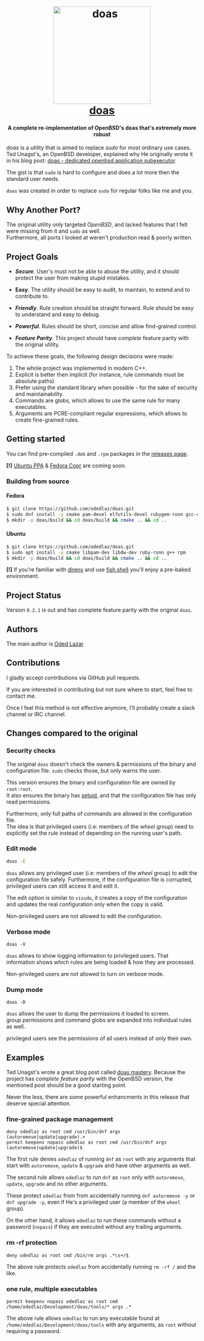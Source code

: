 <h1 align="center">
  <a href="https://github.com/odedlaz/doas"><img src="https://oded.blog/images/2017/10/doas_xkcd.png" alt="doas" width="256" height="256"/></a><br>
  <a href="https://github.com/odedlaz/doas">doas</a>
</h1>

<h4 align="center">A complete re-implementation of OpenBSD's doas that's extremely more robust</h4>

*doas* is a utility that is aimed to replace *sudo* for most ordinary use cases.
Ted Unagst's, an OpenBSD developer, explained why He originally wrote it in his blog post: [doas - dedicated openbsd application subexecutor](https://www.tedunangst.com/flak/post/doas).

The gist is that `sudo` is hard to configure and does a lot more then the standard user needs.  

`doas` was created in order to replace `sudo` for regular folks like me and you.

## Why Another Port?

The original utility only targeted *OpenBSD*, and lacked features that I felt were missing from it and `sudo` as well.  
Furthermore, all ports I looked at weren't production read & poorly written.

## Project Goals

* ***Secure***. User's must not be able to abuse the utility, and it should protect the user from making stupid mistakes.

* **Easy**. The utility should be easy to audit, to maintain, to extend and to contribute to.

* ***Friendly***. Rule creation should be straight forward. Rule should be easy to understand and easy to debug.

* ***Powerful***. Rules should be short, concise and allow find-grained control.

* ***Feature Parity***. This project should have *complete* feature parity with the original utility.

To achieve these goals, the following design decisions were made:

1. The whole project was implemented in modern C++.
2. Explicit is better then implicit (for instance, rule commands must be absolute paths)
3. Prefer using the standard library when possible - for the sake of security and maintainability.
5. Commands are globs, which allows to use the same rule for many executables.
1. Arguments are PCRE-compliant regular expressions, which allows to create fine-grained rules.

## Getting started

You can find pre-compiled `.deb` and `.rpm` packages in the [releases page](https://github.com/odedlaz/doas/releases).

**[!]** [Ubuntu PPA](https://help.ubuntu.com/community/PPA) & [Fedora Copr](https://docs.pagure.org/copr.copr/)  are coming soon.

### Building from source

#### Fedora

```bash
$ git clone https://github.com/odedlaz/doas.git
$ sudo dnf install -y cmake pam-devel elfutils-devel rubygem-ronn gcc-c++
$ mkdir -p doas/build && cd doas/build && cmake .. && cd ..
```

#### Ubuntu

```bash
$ git clone https://github.com/odedlaz/doas.git
$ sudo apt install -y cmake libpam-dev libdw-dev ruby-ronn g++ rpm
$ mkdir -p doas/build && cd doas/build && cmake .. && cd ..
```

**[!]** If you're familiar with [direnv](https://oded.blog/2016/12/29/direnv/) and use  [fish shell](https://fishshell.com/) you'll enjoy a pre-baked environment.

## Project Status

Version `0.2.1` is out and has complete feature parity with the original `doas`.

## Authors

The main author is [Oded Lazar](https://oded.blog/whoami/)

## Contributions

I gladly accept contributions via GitHub pull requests. 

If you are interested in contributing but not sure where to start, feel free to contact me.

Once I feel this method is not effective anymore, I'll probably create a slack channel or IRC channel.

## Changes compared to the original

### Security checks

The original `doas` doesn't check the owners & permissions of the binary and configuration file.
`sudo` checks those, but only warns the user.

This version ensures the binary and configuration file are owned by `root:root`.  
It also ensures the binary has [setuid](https://en.wikipedia.org/wiki/Setuid), and that the configuration file has only read permissions.

Furthermore, only full paths of commands are allowed in the configuration file.  
The idea is that privileged users (i.e: members of the *wheel* group) need to explicitly set the rule instead of depending on the running user's path.

### Edit mode

```bash
doas -E
```

`doas` allows any privileged user (i.e: members of the *wheel* group) to edit the configuration file safely.
Furthermore, if the configuration file is corrupted, privileged users can still access it and edit it.

The edit option is similar to `visudo`, it creates a copy of the configuration and updates the real configuration only when the copy is valid.

Non-privileged users are not allowed to edit the configuration.

### Verbose mode

```
doas -V
```

`doas` allows to show logging information to privileged users. That information shows which rules are being loaded & how they are processed.  

Non-privileged users are not allowed to turn on verbose mode.

###  Dump mode

```
doas -D
```

`doas` allows the user to dump the permissions it loaded to screen.  
group permissions and command globs are expanded into individual rules as well.

privileged users see the permissions of all users instead of only their own.
## Examples

Ted Unagst's wrote a great blog post called [doas mastery](https://www.tedunangst.com/flak/post/doas-mastery). Because the project has *complete feature parity* with the OpenBSD version, the mentioned post should be a good starting point.

Never the less, there are some powerful enhancments in this release that deserve special attention.


### fine-grained package management

```
deny odedlaz as root cmd /usr/bin/dnf args (autoremove|update|upgrade).+
permit keepenv nopass odedlaz as root cmd /usr/bin/dnf args (autoremove|update|upgrade)$
```

The first rule denies `odedlaz` of running `dnf` as `root` with any arguments that start with `autoremove`, `update` & `upgrade` and have other arguments as well.

The second rule allows `odedlaz` to run `dnf` as `root` only with `autoremove`, `update`, `upgrade` and no other arguments.

These protect `odedlaz` from  from accidentally running `dnf autoremove -y` or `dnf upgrade -y`, even if He's a privileged user (a member of the `wheel` group).

On the other hand, it allows `odedlaz` to run these commands without a password (`nopass`) if they are executed without any trailing arguments.

### rm -rf protection

```
deny odedlaz as root cmd /bin/rm args .*\s+/$
```

The above rule protects `odedlaz` from accidentally running `rm -rf /` and the like.

### one rule, multiple executables

```
permit keepenv nopass odedlaz as root cmd /home/odedlaz/Development/doas/tools/* args .*
```

The above rule allows `odedlaz` to run any executable found at `/home/odedlaz/Development/doas/tools` with any arguments, as `root` without requiring a password.
